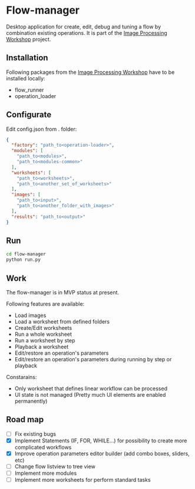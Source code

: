 # Flow-manager

Desktop application for create, edit, debug and tuning a flow by combination existing operations.
It is part of the [Image Processing Workshop](https://github.com/ekarpovs/image-processing-workshop) project.

## Installation

Following packages from the [Image Processing Workshop](https://github.com/ekarpovs/image-processing-workshop) have to be installed locally:

- flow_runner
- operation_loader

## Configurate

Edit config.json from . folder:

```json
{
  "factory": "path_to<operation-loader>",
  "modules": [
    "path_to<modules>",
    "path_to<modules-common>"
  ],
  "worksheets": [
    "path_to<worksheets>",
    "path_to<another_set_of_worksheets>"
  ],
  "images": [
    "path_to<input>",
    "path_to<another_folder_with_images>"
  ],
  "results": "path_to<output>"
}
```

## Run

```bash
cd flow-manager
python run.py
```

## Work

The flow-manager is in MVP status at present.

Following features are available:

- Load images
- Load a worksheet from defined folders
- Create/Edit worksheets
- Run a whole worksheet
- Run a worksheet by step
- Playback a worksheet
- Edit/restore an operation's parameters
- Edit/restore an operation's parameters during running by step or playback

Constarains:

- Only worksheet that defines linear workflow can be processed
- UI state is not managed (Pretty much UI elements are enabled permanently)

## Road map

- [ ] Fix existing bugs
- [x] Implement Statements (IF, FOR, WHILE...) for possibility to create more complicated workflows
- [x] Improve operation parameters editor builder (add combo boxes, sliders, etc)
- [ ] Change flow listview to tree view
- [ ] Implement more modules
- [ ] Implement more worksheets for perform standard tasks
